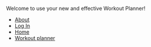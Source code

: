 Welcome to use your new and effective Workout Planner!

- [About](about/about.html)
- [Log In](login/login.html)
- [Home](index.md)
- [Workout planner](planner/planner.html)
